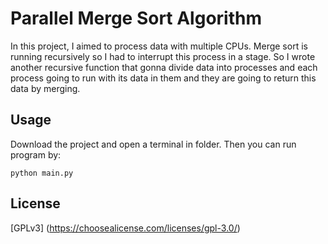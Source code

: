 # Parallel Merge Sort Algorithm

In this project, I aimed to process data with multiple CPUs.
Merge sort is running recursively so I had to interrupt this process in a stage.
So I wrote another recursive function that gonna divide data into processes and 
each process going to run with its data in them and they are going to return this data by merging. 

## Usage
Download the project and open a terminal in folder. Then you can run program by:
```
python main.py
```

## License 
[GPLv3] (https://choosealicense.com/licenses/gpl-3.0/)
